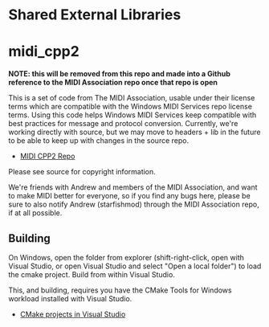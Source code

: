 # Shared External Libraries

# midi_cpp2

**NOTE: this will be removed from this repo and made into a Github reference to the MIDI Association repo once that repo is open**

This is a set of code from The MIDI Association, usable under their license terms which are compatible with the Windows MIDI Services repo license terms. Using this code helps Windows MIDI Services keep compatible with best practices for message and protocol conversion. Currently, we're working directly with source, but we may move to headers + lib in the future to be able to keep up with changes in the source repo.

* [MIDI CPP2 Repo](https://github.com/midi-mma/midi_cpp2)

Please see source for copyright information.

We're friends with Andrew and members of the MIDI Association, and want to make MIDI better for everyone, so if you find any bugs here, please be sure to also notify Andrew (starfishmod) through the MIDI Association repo, if at all possible.

## Building

On Windows, open the folder from explorer (shift-right-click, open with Visual Studio, or open Visual Studio and select "Open a local folder") to load the cmake project. Build from within Visual Studio.

This, and building, requires you have the CMake Tools for Windows workload installed with Visual Studio.

* [CMake projects in Visual Studio](https://learn.microsoft.com/cpp/build/cmake-projects-in-visual-studio)
